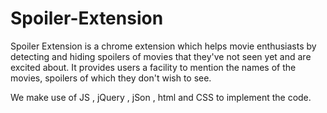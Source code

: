 # Spoiler-Extension

Spoiler Extension is a chrome extension which helps movie enthusiasts by detecting and hiding spoilers of movies that they've not seen yet and are excited about. 
It provides users a facility to mention the names of the movies, spoilers of which they don't wish to see.

We make use of JS , jQuery , jSon , html and CSS to implement the code.
